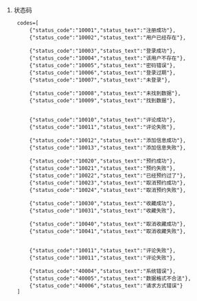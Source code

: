1. 状态码

        codes=[
            {"status_code":"10001","status_text":"注册成功"},
            {"status_code":"10002","status_text":"用户已经存在"},

            {"status_code":"10003","status_text":"登录成功"},
            {"status_code":"10004","status_text":"该用户不存在"},
            {"status_code":"10005","status_text":"密码错误"},
            {"status_code":"10006","status_text":"登录过期"},
            {"status_code":"10007","status_text":"未登录"},

            {"status_code":"10008","status_text":"未找到数据"},
            {"status_code":"10009","status_text":"找到数据"},


            {"status_code":"10010","status_text":"评论成功"},
            {"status_code":"10011","status_text":"评论失败"},

            {"status_code":"10012","status_text":"添加信息成功"},
            {"status_code":"10013","status_text":"添加信息失败"},

            {"status_code":"10020","status_text":"预约成功"},
            {"status_code":"10021","status_text":"预约失败"},
            {"status_code":"10022","status_text":"已经预约过了"},
            {"status_code":"10023","status_text":"取消预约成功"},
            {"status_code":"10024","status_text":"取消预约失败"},

            {"status_code":"10030","status_text":"收藏成功"},
            {"status_code":"10031","status_text":"收藏失败"},

            {"status_code":"10040","status_text":"取消收藏成功"},
            {"status_code":"10041","status_text":"取消收藏失败"},


            {"status_code":"10011","status_text":"评论失败"},
            {"status_code":"10011","status_text":"评论失败"},

            {"status_code":"40004","status_text":"系统错误"},
            {"status_code":"40005","status_text":"数据格式不合法"},
            {"status_code":"40006","status_text":"请求方式错误"}
        ]

